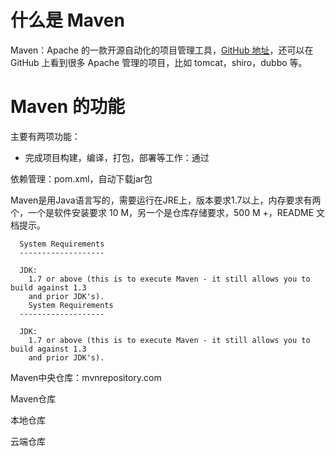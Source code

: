 # 什么是 Maven

Maven：Apache 的一款开源自动化的项目管理工具，[GitHub 地址](https://github.com/apache/maven)，还可以在 GitHub 上看到很多 Apache 管理的项目，比如 tomcat，shiro，dubbo 等。

# Maven 的功能

主要有两项功能：

- 完成项目构建，编译，打包，部署等工作：通过 

依赖管理：pom.xml，自动下载jar包

Maven是用Java语言写的，需要运行在JRE上，版本要求1.7以上，内存要求有两个，一个是软件安装要求 10 M，另一个是仓库存储要求，500 M +，README 文档提示。

```
  System Requirements
  -------------------

  JDK:
    1.7 or above (this is to execute Maven - it still allows you to build against 1.3
    and prior JDK's).
    System Requirements
  -------------------

  JDK:
    1.7 or above (this is to execute Maven - it still allows you to build against 1.3
    and prior JDK's).
```

Maven中央仓库：mvnrepository.com

Maven仓库

本地仓库

云端仓库